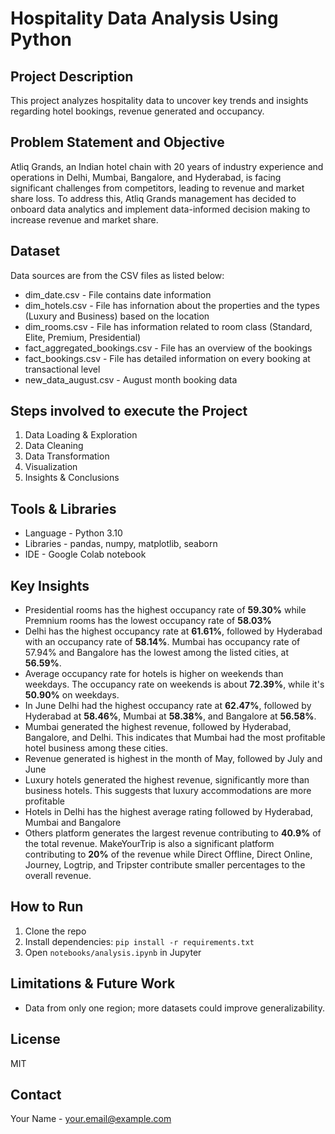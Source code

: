# Hospitality Data Analysis Using Python

## Project Description
This project analyzes hospitality data to uncover key trends and insights regarding hotel bookings, revenue generated and occupancy.

## Problem Statement and Objective
Atliq Grands, an Indian hotel chain with 20 years of industry experience and operations in Delhi, Mumbai, Bangalore, and Hyderabad, is facing significant challenges from competitors, leading to revenue and market share loss. To address this, Atliq Grands management has decided to onboard data analytics and implement data-informed decision making to increase revenue and market share.

## Dataset
Data sources are from the CSV files as listed below:
- dim_date.csv - File contains date information
- dim_hotels.csv - File has infornation about the properties and the types (Luxury and Business) based on the location
- dim_rooms.csv - File has information related to room class (Standard, Elite, Premium, Presidential)
- fact_aggregated_bookings.csv - File has an overview of the bookings
- fact_bookings.csv - File has detailed information on every booking at transactional level
- new_data_august.csv - August month booking data

## Steps involved to execute the Project
1. Data Loading & Exploration
2. Data Cleaning
3. Data Transformation
4. Visualization
5. Insights & Conclusions

## Tools & Libraries
- Language - Python 3.10
- Libraries - pandas, numpy, matplotlib, seaborn
- IDE - Google Colab notebook

## Key Insights
- Presidential rooms has the highest occupancy rate of **59.30%** while Premnium rooms has the lowest occupancy rate of **58.03%**
- Delhi has the highest occupancy rate at **61.61%**, followed by Hyderabad with an occupancy rate of **58.14%**. Mumbai has occupancy rate of 57.94% and Bangalore has the lowest among the listed cities, at **56.59%**.
- Average occupancy rate for hotels is higher on weekends than weekdays. The occupancy rate on weekends is about **72.39%**, while it's **50.90%** on weekdays.
- In June Delhi had the highest occupancy rate at **62.47%**, followed by Hyderabad at **58.46%**, Mumbai at **58.38%**, and Bangalore at **56.58%**.
- Mumbai generated the highest revenue, followed by Hyderabad, Bangalore, and Delhi. This indicates that Mumbai had the most profitable hotel business among these cities.
- Revenue generated is highest in the month of May, followed by July and June
- Luxury hotels generated the highest revenue, significantly more than business hotels. This suggests that luxury accommodations are more profitable
- Hotels in Delhi has the highest average rating followed by Hyderabad, Mumbai and Bangalore
- Others platform generates the largest revenue contributing to **40.9%** of the total revenue. MakeYourTrip is also a significant platform contributing to **20%** of the revenue while Direct Offline, Direct Online, Journey, Logtrip, and Tripster contribute smaller percentages to the overall revenue.
  
## How to Run
1. Clone the repo
2. Install dependencies: `pip install -r requirements.txt`
3. Open `notebooks/analysis.ipynb` in Jupyter

## Limitations & Future Work
- Data from only one region; more datasets could improve generalizability.

## License
MIT

## Contact
Your Name - your.email@example.com
